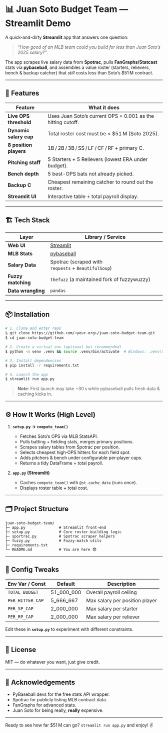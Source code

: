 # 📊 Juan Soto Budget Team — Streamlit Demo

A quick-and-dirty **Streamlit** app that answers one question:

> *“How good of an MLB team could you build for less than Juan Soto’s 2025 salary?”*

The app scrapes live salary data from **Spotrac**, pulls **FanGraphs/Statcast** stats via **pybaseball**, and assembles a value roster (starters, relievers, bench & backup catcher) that *still* costs less than Soto’s \$51 M contract.

---

## 🚀 Features

| Feature                | What it does                                                |
| ---------------------- | ----------------------------------------------------------- |
| **Live OPS threshold** | Uses Juan Soto’s current OPS + 0.001 as the hitting cutoff. |
| **Dynamic salary cap** | Total roster cost must be < \$51 M (Soto 2025).             |
| **8 position players** | 1B / 2B / 3B / SS / LF / CF / RF + primary C.               |
| **Pitching staff**     | 5 Starters + 5 Relievers (lowest ERA under budget).         |
| **Bench depth**        | 5 best-OPS bats not already picked.                         |
| **Backup C**           | Cheapest remaining catcher to round out the roster.         |
| **Streamlit UI**       | Interactive table + total payroll display.                  |

---

## 🏗️ Tech Stack

| Layer              | Library / Service                                   |
| ------------------ | --------------------------------------------------- |
| **Web UI**         | [Streamlit](https://streamlit.io/)                  |
| **MLB Stats**      | [pybaseball](https://github.com/jldbc/pybaseball)   |
| **Salary Data**    | Spotrac (scraped with `requests` + `BeautifulSoup`) |
| **Fuzzy matching** | `thefuzz` (a maintained fork of fuzzywuzzy)         |
| **Data wrangling** | `pandas`                                            |

---

## 📦 Installation

```bash
# 1. Clone and enter repo
$ git clone https://github.com/<your‑org>/juan‑soto‑budget‑team.git
$ cd juan‑soto‑budget‑team

# 2. Create a virtual env (optional but recommended)
$ python -m venv .venv && source .venv/bin/activate  # Windows: .venv\Scripts\activate

# 3. Install dependencies
$ pip install -r requirements.txt

# 4. Launch the app
$ streamlit run app.py
```

> **Note**: First launch may take \~30 s while pybaseball pulls fresh data & caching kicks in.

---

## ⚙️ How It Works (High Level)

1. **`setup.py` → `compute_team()`**

   * Fetches Soto’s OPS via MLB StatsAPI.
   * Pulls batting + fielding stats, merges primary positions.
   * Scrapes salary tables from Spotrac per position.
   * Selects cheapest high‑OPS hitters for each field spot.
   * Adds pitchers & bench under configurable per‑player caps.
   * Returns a tidy DataFrame + total payroll.
2. **`app.py` (Streamlit)**

   * Caches `compute_team()` with `@st.cache_data` (runs once).
   * Displays roster table + total cost.

---

## 🗂️ Project Structure

```
juan-soto-budget-team/
├─ app.py               # Streamlit front‑end
├─ setup.py             # Core roster‑building logic
├─ sportrac.py          # Spotrac scraper helpers
├─ fuzzy.py             # Fuzzy‑match utils
├─ requirements.txt
└─ README.md            # You are here 😎
```

---

## 🔧 Config Tweaks

| Env Var / Const  | Default      | Description                    |
| ---------------- | ------------ | ------------------------------ |
| `TOTAL_BUDGET`   | 51\_000\_000 | Overall payroll ceiling        |
| `PER_HITTER_CAP` | 5\_666\_667  | Max salary per position player |
| `PER_SP_CAP`     | 2\_000\_000  | Max salary per starter         |
| `PER_RP_CAP`     | 2\_000\_000  | Max salary per reliever        |

Edit these in **`setup.py`** to experiment with different constraints.

---

## 📝 License

MIT — do whatever you want, just give credit.

---

## 🙏 Acknowledgements

* PyBaseball devs for the free stats API wrapper.
* Spotrac for publicly listing MLB contract data.
* FanGraphs for advanced stats.
* Juan Soto for being really, **really** expensive.

---

Ready to see how far \$51 M can go? `streamlit run app.py` and enjoy! ✌️

